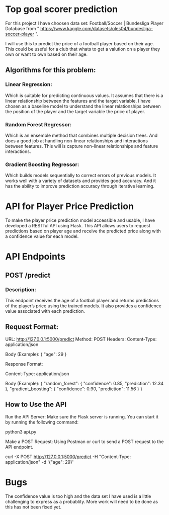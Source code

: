 # Top goal scorer prediction

For this project I have choosen data set: Football/Soccer | Bundesliga Player Database from  " https://www.kaggle.com/datasets/oles04/bundesliga-soccer-player ".

I will use this to predict the price of a football player based on their age. This could be useful for a club that whats to get a valution on a player they own or want to own based on their age.

## Algorithms for this problem:

### Linear Regression:
Which is suitable for predicting continuous values. It assumes that there is a linear relationship between the features and the target variable.  I have chosen as a baseline model to understand the linear relationships between the position of the player and the target variable the price of player.

### Random Forest Regressor:
Which is an ensemble method that combines multiple decision trees. And does a good job at handling non-linear relationships and interactions between features. This will is capture non-linear relationships and feature interactions.

### Gradient Boosting Regressor:
Which builds models sequentially to correct errors of previous models. It works well with a variety of datasets and provides good accuracy. And it has the ability to improve prediction accuracy through iterative learning.

# API for Player Price Prediction
To make the player price prediction model accessible and usable, I have developed a RESTful API using Flask. This API allows users to request predictions based on player age and receive the predicted price along with a confidence value for each model.

# API Endpoints
## POST /predict
### Description: 
This endpoint receives the age of a football player and returns predictions of the player’s price using the trained models. It also provides a confidence value associated with each prediction.

## Request Format:

URL: http://127.0.0.1:5000/predict
Method: POST
Headers:
    Content-Type: application/json

Body (Example):
{
  "age": 29
}

Response Format:

Content-Type: application/json

Body (Example):
{
  "random_forest": {
    "confidence": 0.85,
    "prediction": 12.34
  },
  "gradient_boosting": {
    "confidence": 0.90,
    "prediction": 11.56
  }
}

## How to Use the API
Run the API Server: Make sure the Flask server is running. You can start it by running the following command:

python3 api.py

Make a POST Request: Using Postman or curl to send a POST request to the API endpoint. 

curl -X POST http://127.0.0.1:5000/predict -H "Content-Type: application/json" -d '{"age": 29}'

# Bugs

The confidence value is too high and the data set I have used is a  little challenging to express as a probablity. 
More work will need to be done as this has not been fixed yet.